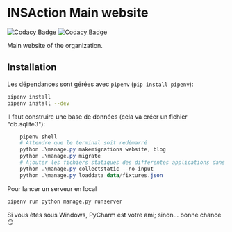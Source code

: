 # INSAction Main website

[![Codacy Badge](https://api.codacy.com/project/badge/Grade/44ecfabe74d74b7bb87894bd7cbf9b72)](https://www.codacy.com/app/insaction-dev/main-website?utm_source=github.com&amp;utm_medium=referral&amp;utm_content=insaction-dev/main-website&amp;utm_campaign=Badge_Grade)
[![Codacy Badge](https://api.codacy.com/project/badge/Coverage/44ecfabe74d74b7bb87894bd7cbf9b72)](https://www.codacy.com/app/insaction-dev/main-website?utm_source=github.com&utm_medium=referral&utm_content=insaction-dev/main-website&utm_campaign=Badge_Coverage)

Main website of the organization.

## Installation

Les dépendances sont gérées avec `pipenv` (`pip install pipenv`):

```bash
pipenv install
pipenv install --dev
```

Il faut construire une base de données (cela va créer un fichier "db.sqlite3"):
```powershell
    pipenv shell
    # Attendre que le terminal soit redémarré
    python .\manage.py makemigrations website, blog
    python .\manage.py migrate
    # Ajouter les fichiers statiques des différentes applications dans le dossier "public"
    python .\manage.py collectstatic --no-input
    python .\manage.py loaddata data/fixtures.json
```

Pour lancer un serveur en local
```bash
pipenv run python manage.py runserver
```
    
Si vous êtes sous Windows, PyCharm est votre ami; sinon... bonne chance :smirk:
